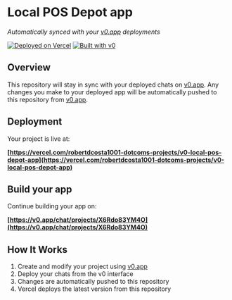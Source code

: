# Local POS Depot app

*Automatically synced with your [v0.app](https://v0.app) deployments*

[![Deployed on Vercel](https://img.shields.io/badge/Deployed%20on-Vercel-black?style=for-the-badge&logo=vercel)](https://vercel.com/robertdcosta1001-dotcoms-projects/v0-local-pos-depot-app)
[![Built with v0](https://img.shields.io/badge/Built%20with-v0.app-black?style=for-the-badge)](https://v0.app/chat/projects/X6Rdo83YM4O)

## Overview

This repository will stay in sync with your deployed chats on [v0.app](https://v0.app).
Any changes you make to your deployed app will be automatically pushed to this repository from [v0.app](https://v0.app).

## Deployment

Your project is live at:

**[https://vercel.com/robertdcosta1001-dotcoms-projects/v0-local-pos-depot-app](https://vercel.com/robertdcosta1001-dotcoms-projects/v0-local-pos-depot-app)**

## Build your app

Continue building your app on:

**[https://v0.app/chat/projects/X6Rdo83YM4O](https://v0.app/chat/projects/X6Rdo83YM4O)**

## How It Works

1. Create and modify your project using [v0.app](https://v0.app)
2. Deploy your chats from the v0 interface
3. Changes are automatically pushed to this repository
4. Vercel deploys the latest version from this repository